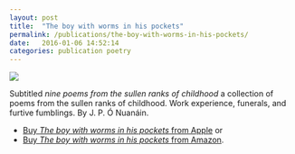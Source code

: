 ```yaml
---
layout: post
title:  "The boy with worms in his pockets"
permalink: /publications/the-boy-with-worms-in-his-pockets/
date:   2016-01-06 14:52:14
categories: publication poetry
---
```

<img src="{{ site.baseurl }}/assets/the-boy-with-worms-in-his-pockets.jpeg">

Subtitled *nine poems from the sullen ranks of childhood* a collection of poems from the sullen ranks of childhood. Work experience, funerals, and furtive fumblings. By J.&#160;P.&#160;Ó&#160;Nuanáin.

* [Buy <cite>The boy with worms in his pockets</cite> from Apple](https://geo.itunes.apple.com/gb/book/boy-worms-in-his-pockets/id1088557134?mt=11&#38;at=1000laV8) or
* [Buy <cite>The boy with worms in his pockets</cite> from Amazon](http://www.amazon.co.uk/gp/product/B01AAUG81E/ref=as_li_qf_sp_asin_il_tl?ie=UTF8&#38;camp=1634&#38;creative=6738&#38;creativeASIN=B01AAUG81E&#38;linkCode=as2&#38;tag=no2orguk-21).